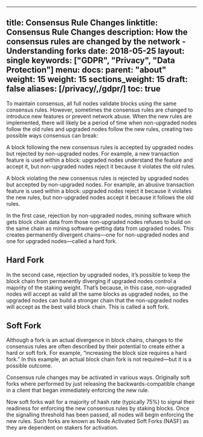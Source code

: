 

---
title: Consensus Rule Changes
linktitle: Consensus Rule Changes
description: How the consensus rules are changed by the network - Understanding forks
date: 2018-05-25
layout: single
keywords: ["GDPR", "Privacy", "Data Protection"]
menu:
  docs:
    parent: "about"
    weight: 15
weight: 15
sections_weight: 15
draft: false
aliases: [/privacy/,/gdpr/]
toc: true
---
To maintain consensus, all full nodes validate blocks using the same consensus rules. However, sometimes the consensus rules are changed to introduce new features or prevent network abuse. When the new rules are implemented, there will likely be a period of time when non-upgraded nodes follow the old rules and upgraded nodes follow the new rules, creating two possible ways consensus can break:

A block following the new consensus rules is accepted by upgraded nodes but rejected by non-upgraded nodes. For example, a new transaction feature is used within a block: upgraded nodes understand the feature and accept it, but non-upgraded nodes reject it because it violates the old rules.

A block violating the new consensus rules is rejected by upgraded nodes but accepted by non-upgraded nodes. For example, an abusive transaction feature is used within a block: upgraded nodes reject it because it violates the new rules, but non-upgraded nodes accept it because it follows the old rules.

In the first case, rejection by non-upgraded nodes, mining software which gets block chain data from those non-upgraded nodes refuses to build on the same chain as mining software getting data from upgraded nodes. This creates permanently divergent chains—one for non-upgraded nodes and one for upgraded nodes—called a hard fork.

## Hard Fork

In the second case, rejection by upgraded nodes, it’s possible to keep the block chain from permanently diverging if upgraded nodes control a majority of the staking weight. That’s because, in this case, non-upgraded nodes will accept as valid all the same blocks as upgraded nodes, so the upgraded nodes can build a stronger chain that the non-upgraded nodes will accept as the best valid block chain. This is called a soft fork.

## Soft Fork

Although a fork is an actual divergence in block chains, changes to the consensus rules are often described by their potential to create either a hard or soft fork. For example, “increasing the block size requires a hard fork.” In this example, an actual block chain fork is not required—but it is a possible outcome.

Consensus rule changes may be activated in various ways. Originally soft forks where performed by just releasing the backwards-compatible change in a client that began immediately enforcing the new rule.

Now soft forks wait for a majority of hash rate (typically 75%) to signal their readiness for enforcing the new consensus rules by staking blocks. Once the signalling threshold has been passed, all nodes will begin enforcing the new rules. Such forks are known as Node Activated Soft Forks (NASF) as they are dependent on stakers for activation.
